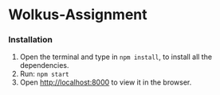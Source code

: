 # Wolkus-Assignment

### Installation
1. Open the terminal and type in `npm install`, to install all the dependencies.
2. Run: `npm start`
3. Open [http://localhost:8000](http://localhost:8000) to view it in the browser.

